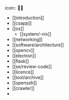 icon:: 👨‍💻
- [[introduction]]
- [[csapp]]
- [[os]]
  - [[system/-nix]]
- [[networking]]
- [[software/architecture]]
- [[opencv]]
- [[electron]]
- [[flask]]
- [[se/review-code]]
- [[licence]]
- [[tool/archive]]
- [[openssh]]
- [[crawler]]
-